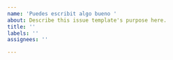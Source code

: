 ```yaml
---
name: 'Puedes escribit algo bueno '
about: Describe this issue template's purpose here.
title: ''
labels: ''
assignees: ''

---
```



